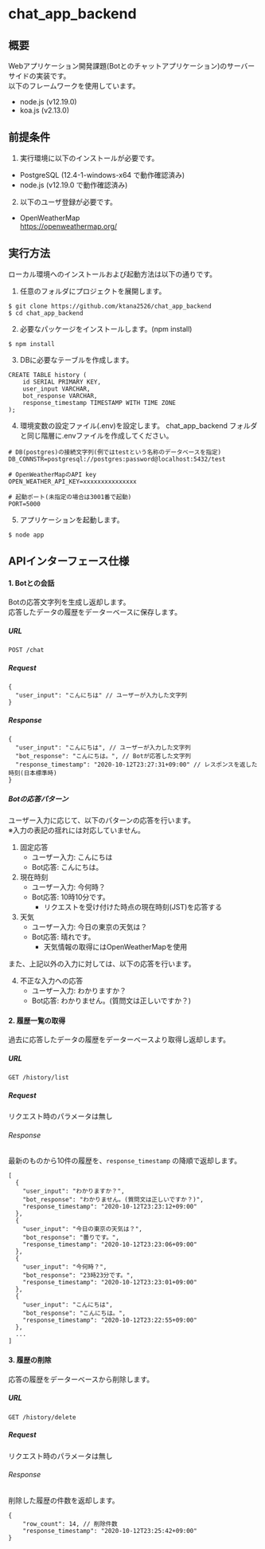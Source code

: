 # chat_app_backend

## 概要
Webアプリケーション開発課題(Botとのチャットアプリケーション)のサーバーサイドの実装です。  
以下のフレームワークを使用しています。
- node.js (v12.19.0)
- koa.js (v2.13.0)

## 前提条件
1. 実行環境に以下のインストールが必要です。
- PostgreSQL (12.4-1-windows-x64 で動作確認済み)
- node.js (v12.19.0 で動作確認済み)

2. 以下のユーザ登録が必要です。
- OpenWeatherMap  
https://openweathermap.org/

## 実行方法
ローカル環境へのインストールおよび起動方法は以下の通りです。

1. 任意のフォルダにプロジェクトを展開します。
```
$ git clone https://github.com/ktana2526/chat_app_backend  
$ cd chat_app_backend
```

2. 必要なパッケージをインストールします。(npm install)
```
$ npm install
```

3. DBに必要なテーブルを作成します。
```
CREATE TABLE history (
	id SERIAL PRIMARY KEY,
	user_input VARCHAR,
	bot_response VARCHAR,
	response_timestamp TIMESTAMP WITH TIME ZONE
);
```

4. 環境変数の設定ファイル(.env)を設定します。
chat_app_backend フォルダと同じ階層に.envファイルを作成してください。
```
# DB(postgres)の接続文字列(例ではtestという名称のデータベースを指定)
DB_CONNSTR=postgresql://postgres:password@localhost:5432/test

# OpenWeatherMapのAPI key
OPEN_WEATHER_API_KEY=xxxxxxxxxxxxxxx

# 起動ポート(未指定の場合は3001番で起動)
PORT=5000
```

5. アプリケーションを起動します。
```
$ node app
```

## APIインターフェース仕様

#### 1. Botとの会話
Botの応答文字列を生成し返却します。  
応答したデータの履歴をデーターベースに保存します。  

##### URL

```
POST /chat
```
##### Request
```
{
  "user_input": "こんにちは" // ユーザーが入力した文字列
}
```

##### Response
```
{
  "user_input": "こんにちは", // ユーザーが入力した文字列
  "bot_response": "こんにちは。", // Botが応答した文字列
  "response_timestamp": "2020-10-12T23:27:31+09:00" // レスポンスを返した時刻(日本標準時)
}
```

##### Botの応答パターン
ユーザー入力に応じて、以下のパターンの応答を行います。  
※入力の表記の揺れには対応していません。

1. 固定応答
    - ユーザー入力: こんにちは
    - Bot応答: こんにちは。
2. 現在時刻
    - ユーザー入力: 今何時？
    - Bot応答: 10時10分です。
        - リクエストを受け付けた時点の現在時刻(JST)を応答する
3. 天気
    - ユーザー入力: 今日の東京の天気は？
    - Bot応答: 晴れです。
        - 天気情報の取得にはOpenWeatherMapを使用

また、上記以外の入力に対しては、以下の応答を行います。

4. 不正な入力への応答
    - ユーザー入力: わかりますか？
    - Bot応答: わかりません。(質問文は正しいですか？)

#### 2. 履歴一覧の取得
過去に応答したデータの履歴をデーターベースより取得し返却します。  

##### URL

```
GET /history/list
```
##### Request
リクエスト時のパラメータは無し

###### Response
最新のものから10件の履歴を、`response_timestamp` の降順で返却します。
```
[
  {
    "user_input": "わかりますか？",
    "bot_response": "わかりません。(質問文は正しいですか？)",
    "response_timestamp": "2020-10-12T23:23:12+09:00"
  },
  {
    "user_input": "今日の東京の天気は？",
    "bot_response": "曇りです。",
    "response_timestamp": "2020-10-12T23:23:06+09:00"
  },
  {
    "user_input": "今何時？",
    "bot_response": "23時23分です。",
    "response_timestamp": "2020-10-12T23:23:01+09:00"
  },
  {
    "user_input": "こんにちは",
    "bot_response": "こんにちは。",
    "response_timestamp": "2020-10-12T23:22:55+09:00"
  },
  ...
]
```

#### 3. 履歴の削除
応答の履歴をデーターベースから削除します。  

##### URL

```
GET /history/delete
```
##### Request
リクエスト時のパラメータは無し

###### Response
削除した履歴の件数を返却します。
```
{
    "row_count": 14, // 削除件数
    "response_timestamp": "2020-10-12T23:25:42+09:00"
}
```
